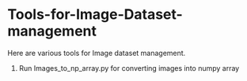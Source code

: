 # Tools-for-Image-Dataset-management
Here are various tools for Image dataset management.
1. Run Images_to_np_array.py for converting images into numpy array
